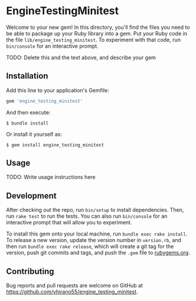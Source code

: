 # EngineTestingMinitest

Welcome to your new gem! In this directory, you'll find the files you need to be able to package up your Ruby library into a gem. Put your Ruby code in the file `lib/engine_testing_minitest`. To experiment with that code, run `bin/console` for an interactive prompt.

TODO: Delete this and the text above, and describe your gem

## Installation

Add this line to your application's Gemfile:

```ruby
gem 'engine_testing_minitest'
```

And then execute:

    $ bundle install

Or install it yourself as:

    $ gem install engine_testing_minitest

## Usage

TODO: Write usage instructions here

## Development

After checking out the repo, run `bin/setup` to install dependencies. Then, run `rake test` to run the tests. You can also run `bin/console` for an interactive prompt that will allow you to experiment.

To install this gem onto your local machine, run `bundle exec rake install`. To release a new version, update the version number in `version.rb`, and then run `bundle exec rake release`, which will create a git tag for the version, push git commits and tags, and push the `.gem` file to [rubygems.org](https://rubygems.org).

## Contributing

Bug reports and pull requests are welcome on GitHub at https://github.com/yhirano55/engine_testing_minitest.


